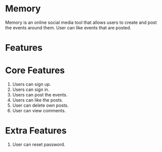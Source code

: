 # Memory
Memory is an online social media tool that allows users to create and post the events around them. User can like events that are posted.

# Features

# Core Features
1. Users can sign up.
2. Users can sign in.
3. Users can post the events.
4. Users can like the posts.
5. User can delete own posts.
6. User can view comments.

# Extra Features
1. User can reset password.

